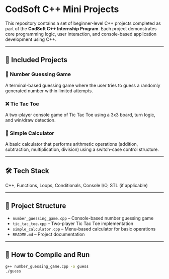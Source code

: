 # CodSoft C++ Mini Projects

This repository contains a set of beginner-level C++ projects completed as part of the **CodSoft C++ Internship Program**. Each project demonstrates core programming logic, user interaction, and console-based application development using C++.

---

## 📌 Included Projects

### 🎯 Number Guessing Game
A terminal-based guessing game where the user tries to guess a randomly generated number within limited attempts.

### ❌ Tic Tac Toe
A two-player console game of Tic Tac Toe using a 3x3 board, turn logic, and win/draw detection.

### 🧮 Simple Calculator
A basic calculator that performs arithmetic operations (addition, subtraction, multiplication, division) using a switch-case control structure.

---

## 🛠️ Tech Stack
C++, Functions, Loops, Conditionals, Console I/O, STL (if applicable)

---

## 📁 Project Structure

- `number_guessing_game.cpp` – Console-based number guessing game  
- `tic_tac_toe.cpp` – Two-player Tic Tac Toe implementation  
- `simple_calculator.cpp` – Menu-based calculator for basic operations  
- `README.md` – Project documentation

---

## 🚀 How to Compile and Run

```bash
g++ number_guessing_game.cpp -o guess
./guess
